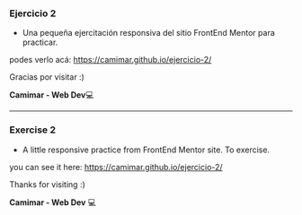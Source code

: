 ### Ejercicio 2

- Una pequeña ejercitación responsiva del sitio FrontEnd Mentor para practicar.

podes verlo acá: https://camimar.github.io/ejercicio-2/

Gracias por visitar :)

**Camimar - Web Dev**💻


______________________________________________________________________

### Exercise 2

- A little responsive practice from FrontEnd Mentor site. To exercise.

you can see it here: https://camimar.github.io/ejercicio-2/

Thanks for visiting :)

**Camimar - Web Dev** 💻